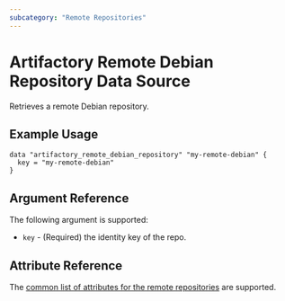```yaml
---
subcategory: "Remote Repositories"
---
```

# Artifactory Remote Debian Repository Data Source

Retrieves a remote Debian repository.

## Example Usage

```hcl
data "artifactory_remote_debian_repository" "my-remote-debian" {
  key = "my-remote-debian"
}
```

## Argument Reference

The following argument is supported:

* `key` - (Required) the identity key of the repo.

## Attribute Reference

The [common list of attributes for the remote repositories](remote.md) are supported.